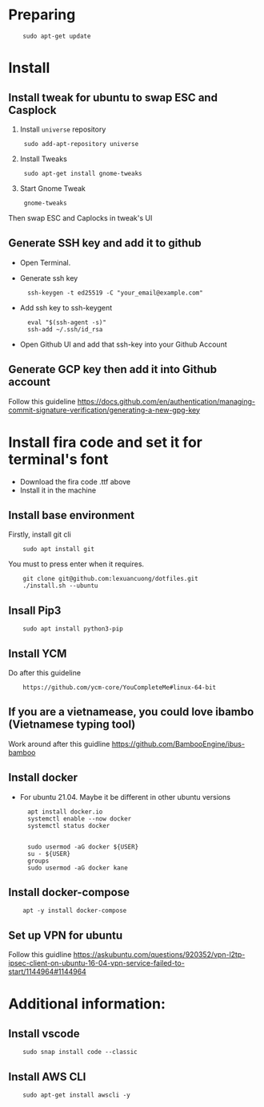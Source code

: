# Preparing

        sudo apt-get update


# Install 
## Install tweak for ubuntu to swap ESC and Casplock
1. Install `universe` repository
        
        sudo add-apt-repository universe

2. Install Tweaks
        
        sudo apt-get install gnome-tweaks
        
3. Start Gnome Tweak
        
        gnome-tweaks
        
Then swap ESC and Caplocks in tweak's UI

## Generate SSH key and add it to github
- Open Terminal.
- Generate ssh key

        ssh-keygen -t ed25519 -C "your_email@example.com"
    
- Add ssh key to ssh-keygent
    
        eval "$(ssh-agent -s)"
        ssh-add ~/.ssh/id_rsa

- Open Github UI and add that ssh-key into your Github Account

## Generate GCP key then add it into Github account
Follow this guideline
        https://docs.github.com/en/authentication/managing-commit-signature-verification/generating-a-new-gpg-key


# Install fira code and set it for terminal's font
- Download the fira code .ttf above
- Install it in the machine

## Install base environment
Firstly, install git cli

        sudo apt install git
        
You must to press enter when it requires.

        git clone git@github.com:lexuancuong/dotfiles.git
        ./install.sh --ubuntu
        
## Insall Pip3 

        sudo apt install python3-pip

       
## Install YCM
Do after this guideline
        
        https://github.com/ycm-core/YouCompleteMe#linux-64-bit
        
## If you are a vietnamease, you could love ibambo (Vietnamese typing tool)
Work around after this guidline
        https://github.com/BambooEngine/ibus-bamboo

## Install docker
- For ubuntu 21.04. Maybe it be different in other ubuntu versions

        apt install docker.io
        systemctl enable --now docker
        systemctl status docker
        
        
        sudo usermod -aG docker ${USER}
        su - ${USER}
        groups
        sudo usermod -aG docker kane

## Install docker-compose

        apt -y install docker-compose

## Set up VPN for ubuntu
Follow this guidline
        https://askubuntu.com/questions/920352/vpn-l2tp-ipsec-client-on-ubuntu-16-04-vpn-service-failed-to-start/1144964#1144964

# Additional information:
## Install vscode

        sudo snap install code --classic

## Install AWS CLI

        sudo apt-get install awscli -y
        
